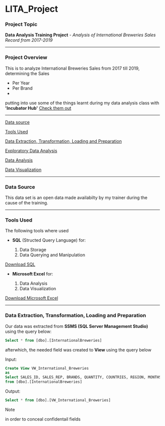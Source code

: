 # LITA_Project

### Project Topic
**Data Analysis Training Project** - *Analysis of International Breweries Sales Record from 2017-2019*

-----------------------

### Project Overview
This is to analyze International Breweries Sales from 2017 till 2019, determining the Sales
- Per Year
- Per Brand
- 
putting into use some of the things learnt during my data analysis class with **'Incubator Hub'**   [Check them out](https://theincubatorng.org/)

 ------------------------

[Data source](#Data-source)

[Tools Used](#Tools-Used)

[Data Extraction, Transformation, Loading and Preparation](#Data-Extraction-Transformation-Loading-and-Preparation)

[Exploratory Data Analysis](Exploratory-Data-Analysis)

[Data Analysis](#Data-Analysis)

[Data Visualization](#Data-Visualization)

-------------------------------------------------------------

### Data Source
This data set is an open data made availabilty by my trainer during the cause of the training.

-----------------------------------------------------------------

### Tools Used
The following tools where used

- **SQL** (Structed Query Language) for:

    1. Data Storage
    2. Data Querying and Manipulation

[Download SQL](https://www.microsoft.com/en-us/sql-server/sql-server-downloads)

 - **Microsoft Excel** for:

    1. Data Analysis
    2. Data Visualization

[Download Microsoft Excel](https://microsoft-excel-2016.en.download.it/#google_vignette)

------------------------

### Data Extraction, Transformation, Loading and Preparation
Our data was extracted from **SSMS (SQL Server Management Studio)** using the query below:

```SQL 
Select * from [dbo].[InternationalBreweries]
```

afterwhich, the needed field was created to **View** using the query below 

Input:
```SQL 
Create View VW_International_Breweries
as
Select SALES_ID, SALES_REP, BRANDS, QUANTITY, COUNTRIES, REGION, MONTHS, YEARS
from [dbo].[InternationalBreweries]
```

Output:


```SQL
Select * from [dbo].[VW_International_Breweries]
```

> [!Note]
> in order to conceal confidentail fields









